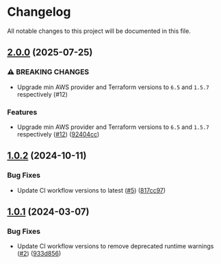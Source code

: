 # Changelog

All notable changes to this project will be documented in this file.

## [2.0.0](https://github.com/terraform-aws-modules/terraform-aws-network-firewall/compare/v1.0.2...v2.0.0) (2025-07-25)


### ⚠ BREAKING CHANGES

* Upgrade min AWS provider and Terraform versions to `6.5` and `1.5.7` respectively (#12)

### Features

* Upgrade min AWS provider and Terraform versions to `6.5` and `1.5.7` respectively ([#12](https://github.com/terraform-aws-modules/terraform-aws-network-firewall/issues/12)) ([92404cc](https://github.com/terraform-aws-modules/terraform-aws-network-firewall/commit/92404cc522273f00fb227e6232e740db16b75fcb))

## [1.0.2](https://github.com/terraform-aws-modules/terraform-aws-network-firewall/compare/v1.0.1...v1.0.2) (2024-10-11)


### Bug Fixes

* Update CI workflow versions to latest ([#5](https://github.com/terraform-aws-modules/terraform-aws-network-firewall/issues/5)) ([817cc97](https://github.com/terraform-aws-modules/terraform-aws-network-firewall/commit/817cc977a01a522dda0d2fa6158e7dcb7813dced))

## [1.0.1](https://github.com/terraform-aws-modules/terraform-aws-network-firewall/compare/v1.0.0...v1.0.1) (2024-03-07)


### Bug Fixes

* Update CI workflow versions to remove deprecated runtime warnings ([#2](https://github.com/terraform-aws-modules/terraform-aws-network-firewall/issues/2)) ([933d856](https://github.com/terraform-aws-modules/terraform-aws-network-firewall/commit/933d856f54fb6da2c4c3d0f940c93c5aac725de8))
